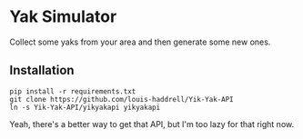 # Yak Simulator

Collect some yaks from your area and then generate some new ones.

## Installation

```
pip install -r requirements.txt
git clone https://github.com/louis-haddrell/Yik-Yak-API
ln -s Yik-Yak-API/yikyakapi yikyakapi
```

Yeah, there's a better way to get that API, but I'm too lazy for that right now.
